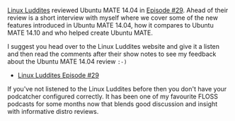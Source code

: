 <!-- 
.. title: Ubuntu MATE 14.04 reviewed by Linux Luddites
.. slug: ubuntu-mate-reviewed-by-linux-luddites
.. date: 2014-11-26 18:55:32 UTC
.. tags: Ubuntu MATE,Linux Luddites,Review
.. link: http://linuxluddites.com/shows/episode-29/
.. description: 
.. type: text
.. author: Martin Wimpress
-->

[Linux Luddites](http://linuxluddites.com) reviewed Ubuntu MATE 14.04 in
[Episode #29](http://linuxluddites.com/shows/episode-29/). Ahead of their
review is a short interview with myself where we cover some of the new
features introduced in Ubuntu MATE 14.04, how it compares to Ubuntu MATE
14.10 and who helped create Ubuntu MATE.

I suggest you head over to the Linux Luddites website and give it a listen
and then read the comments after their show notes to see my feedback about
the Ubuntu MATE 14.04 review `:-)`

  * [Linux Luddites Episode #29](http://linuxluddites.com/shows/episode-29/)

If you've not listened to the Linux Luddites before then you don't have your
podcatcher configured correctly. It has been one of my favourite FLOSS podcasts
for some months now that blends good discussion and insight with informative
distro reviews.
